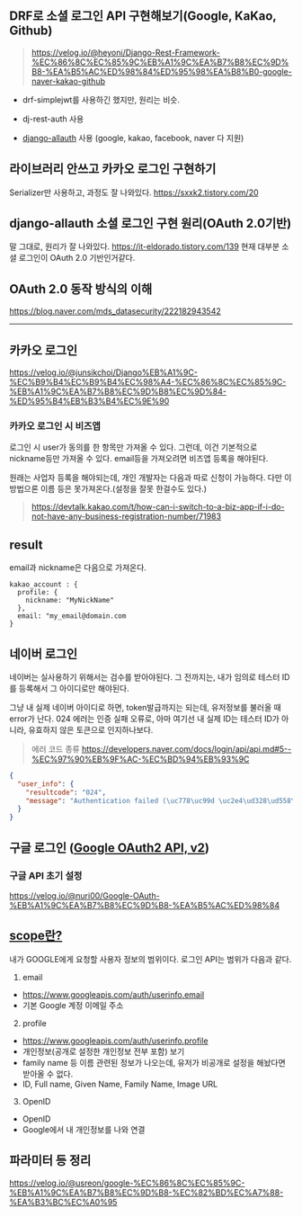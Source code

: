 ## DRF로 소셜 로그인 API 구현해보기(Google, KaKao, Github)

> https://velog.io/@heyoni/Django-Rest-Framework-%EC%86%8C%EC%85%9C%EB%A1%9C%EA%B7%B8%EC%9D%B8-%EA%B5%AC%ED%98%84%ED%95%98%EA%B8%B0-google-naver-kakao-github

- drf-simplejwt를 사용하긴 했지만, 원리는 비슷.

- dj-rest-auth 사용

- [django-allauth](https://docs.allauth.org/en/latest/socialaccount/providers/index.html) 사용
  (google, kakao, facebook, naver 다 지원)

## 라이브러리 안쓰고 카카오 로그인 구현하기

Serializer만 사용하고, 과정도 잘 나와있다.
https://sxxk2.tistory.com/20

## django-allauth 소셜 로그인 구현 원리(OAuth 2.0기반)

말 그대로, 원리가 잘 나와있다.
https://it-eldorado.tistory.com/139
현재 대부분 소셜 로그인이 OAuth 2.0 기반인거같다.

## OAuth 2.0 동작 방식의 이해

https://blog.naver.com/mds_datasecurity/222182943542

---

## 카카오 로그인

https://velog.io/@junsikchoi/Django%EB%A1%9C-%EC%B9%B4%EC%B9%B4%EC%98%A4-%EC%86%8C%EC%85%9C-%EB%A1%9C%EA%B7%B8%EC%9D%B8%EC%9D%84-%ED%95%B4%EB%B3%B4%EC%9E%90

### 카카오 로그인 시 비즈앱

로그인 시 user가 동의를 한 항목만 가져올 수 있다.
그런데, 이건 기본적으로 nickname등만 가져올 수 있다.
email등을 가져오려면 비즈앱 등록을 해야된다.

원래는 사업자 등록을 해야되는데, 개인 개발자는 다음과 따로 신청이 가능하다.
다만 이 방법으론 이름 등은 못가져온다.(설정을 잘못 한걸수도 있다.)

> https://devtalk.kakao.com/t/how-can-i-switch-to-a-biz-app-if-i-do-not-have-any-business-registration-number/71983

## result

email과 nickname은 다음으로 가져온다.

```
kakao_account : {
  profile: {
    nickname: "MyNickName"
  },
  email: "my_email@domain.com
}
```

## 네이버 로그인

네이버는 실사용하기 위해서는 검수를 받아야된다.
그 전까지는, 내가 임의로 테스터 ID를 등록해서 그 아이디로만 해야된다.

그냥 내 실제 네이버 아이디로 하면, token발급까지는 되는데, 유저정보를 불러올 때 error가 난다.
024 에러는 인증 실패 오류로, 아마 여기선 내 실제 ID는 테스터 ID가 아니라, 유효하지 않은 토큰으로 인지하나보다.

> 에러 코드 종류
> https://developers.naver.com/docs/login/api/api.md#5--%EC%97%90%EB%9F%AC-%EC%BD%94%EB%93%9C

```json
{
  "user_info": {
    "resultcode": "024",
    "message": "Authentication failed (\uc778\uc99d \uc2e4\ud328\ud558\uc600\uc2b5\ub2c8\ub2e4.)"
  }
}
```

## 구글 로그인 ([Google OAuth2 API, v2](https://developers.google.com/identity/protocols/oauth2/web-server?hl=ko))

### 구글 API 초기 설정

https://velog.io/@nuri00/Google-OAuth-%EB%A1%9C%EA%B7%B8%EC%9D%B8-%EA%B5%AC%ED%98%84

## [scope란?](https://developers.google.com/identity/protocols/oauth2/scopes?hl=ko#oauth2)

내가 GOOGLE에게 요청할 사용자 정보의 범위이다. 로그인 API는 범위가 다음과 같다.

1. email

- https://www.googleapis.com/auth/userinfo.email
- 기본 Google 계정 이메일 주소

2. profile

- https://www.googleapis.com/auth/userinfo.profile
- 개인정보(공개로 설정한 개인정보 전부 포함) 보기
- family name 등 이름 관련된 정보가 나오는데, 유저가 비공개로 설정을 해놨다면 받아올 수 없다.
- ID, Full name, Given Name, Family Name, Image URL

3. OpenID

- OpenID
- Google에서 내 개인정보를 나와 연결

## 파라미터 등 정리

https://velog.io/@usreon/google-%EC%86%8C%EC%85%9C-%EB%A1%9C%EA%B7%B8%EC%9D%B8-%EC%82%BD%EC%A7%88-%EA%B3%BC%EC%A0%95
